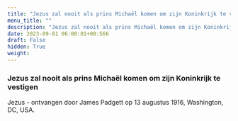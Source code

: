 ```yaml
---
title: "Jezus zal nooit als prins Michaël komen om zijn Koninkrijk te vestigen"
menu_title: ""
description: "Jezus zal nooit als prins Michaël komen om zijn Koninkrijk te vestigen"
date: 2023-09-01 06:00:01+00:566
draft: False
hidden: True
weight:
---
```

### Jezus zal nooit als prins Michaël komen om zijn Koninkrijk te vestigen

Jezus - ontvangen door James Padgett op 13 augustus 1916, Washington, DC, USA.
